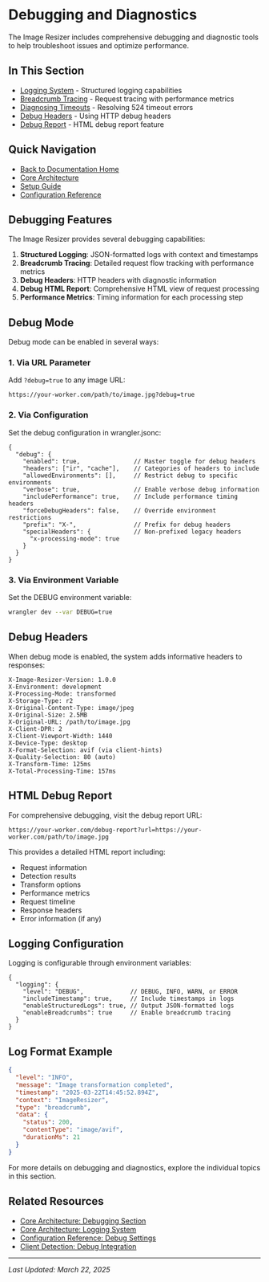 # Debugging and Diagnostics

The Image Resizer includes comprehensive debugging and diagnostic tools to help troubleshoot issues and optimize performance.

## In This Section

- [Logging System](logging.md) - Structured logging capabilities
- [Breadcrumb Tracing](breadcrumbs.md) - Request tracing with performance metrics
- [Diagnosing Timeouts](diagnosing-timeouts.md) - Resolving 524 timeout errors
- [Debug Headers](debug-headers.md) - Using HTTP debug headers
- [Debug Report](debug-report.md) - HTML debug report feature

## Quick Navigation

- [Back to Documentation Home](../index.md)
- [Core Architecture](../core/architecture.md)
- [Setup Guide](../core/setup.md)
- [Configuration Reference](../core/configuration-reference.md)

## Debugging Features

The Image Resizer provides several debugging capabilities:

1. **Structured Logging**: JSON-formatted logs with context and timestamps
2. **Breadcrumb Tracing**: Detailed request flow tracking with performance metrics
3. **Debug Headers**: HTTP headers with diagnostic information
4. **Debug HTML Report**: Comprehensive HTML view of request processing
5. **Performance Metrics**: Timing information for each processing step

## Debug Mode

Debug mode can be enabled in several ways:

### 1. Via URL Parameter

Add `?debug=true` to any image URL:

```
https://your-worker.com/path/to/image.jpg?debug=true
```

### 2. Via Configuration

Set the debug configuration in wrangler.jsonc:

```jsonc
{
  "debug": {
    "enabled": true,               // Master toggle for debug headers
    "headers": ["ir", "cache"],    // Categories of headers to include 
    "allowedEnvironments": [],     // Restrict debug to specific environments
    "verbose": true,               // Enable verbose debug information
    "includePerformance": true,    // Include performance timing headers
    "forceDebugHeaders": false,    // Override environment restrictions
    "prefix": "X-",                // Prefix for debug headers
    "specialHeaders": {            // Non-prefixed legacy headers
      "x-processing-mode": true
    }
  }
}
```

### 3. Via Environment Variable

Set the DEBUG environment variable:

```bash
wrangler dev --var DEBUG=true
```

## Debug Headers

When debug mode is enabled, the system adds informative headers to responses:

```
X-Image-Resizer-Version: 1.0.0
X-Environment: development
X-Processing-Mode: transformed
X-Storage-Type: r2
X-Original-Content-Type: image/jpeg
X-Original-Size: 2.5MB
X-Original-URL: /path/to/image.jpg
X-Client-DPR: 2
X-Client-Viewport-Width: 1440
X-Device-Type: desktop
X-Format-Selection: avif (via client-hints)
X-Quality-Selection: 80 (auto)
X-Transform-Time: 125ms
X-Total-Processing-Time: 157ms
```

## HTML Debug Report

For comprehensive debugging, visit the debug report URL:

```
https://your-worker.com/debug-report?url=https://your-worker.com/path/to/image.jpg
```

This provides a detailed HTML report including:

- Request information
- Detection results
- Transform options
- Performance metrics
- Request timeline
- Response headers
- Error information (if any)

## Logging Configuration

Logging is configurable through environment variables:

```jsonc
{
  "logging": {
    "level": "DEBUG",             // DEBUG, INFO, WARN, or ERROR
    "includeTimestamp": true,     // Include timestamps in logs
    "enableStructuredLogs": true, // Output JSON-formatted logs
    "enableBreadcrumbs": true     // Enable breadcrumb tracing
  }
}
```

## Log Format Example

```json
{
  "level": "INFO",
  "message": "Image transformation completed",
  "timestamp": "2025-03-22T14:45:52.894Z",
  "context": "ImageResizer",
  "type": "breadcrumb",
  "data": {
    "status": 200,
    "contentType": "image/avif",
    "durationMs": 21
  }
}
```

For more details on debugging and diagnostics, explore the individual topics in this section.

## Related Resources

- [Core Architecture: Debugging Section](../core/architecture.md#8-debug-tools-debugts)
- [Core Architecture: Logging System](../core/architecture.md#10-logging-system-utilsloggingts)
- [Configuration Reference: Debug Settings](../core/configuration-reference.md)
- [Client Detection: Debug Integration](../client-detection/architecture.md)

---

*Last Updated: March 22, 2025*